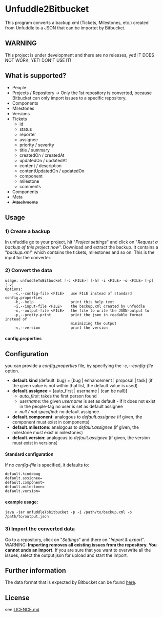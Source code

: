 # Unfuddle2Bitbucket

This program converts a backup.xml (Tickets, Milestones, etc.) created from Unfuddle to a JSON that can be importet by Bitbucket.

## WARNING

This project is under development and there are no releases, yet! IT DOES NOT WORK, YET! DON'T USE IT!

## What is supported?

* People
* Projects / Repository -> Only the 1st repository is converted, because Bitbucket can only import issues to a specific repository.
* Components
* Milestones
* Versions
* Tickets
    * id
    * status
    * reporter
    * assignee
    * priority / severity
    * title / summary
    * createdOn / createdAt
    * updatedOn / updatedAt
    * content / description
    * contentUpdatedOn / updatedOn
    * component
    * milestone
    * comments
* Components
* Meta
* ~~Attachments~~

## Usage

### 1) Create a backup
In unfuddle go to your project, hit "*Project settings*" and click on "*Request a backup of this project now*". Download and extract the backup. It contains a "*backup.xml*" which contains the tickets, milestones and so on. This is the input for the converter.

### 2) Convert the data

```
usage: unfuddleToBitbucket [-c <FILE>] [-h] -i <FILE> -o <FILE> [-p] [-v]
Options:
    -c,--config-file <FILE>   use FILE instead of standard config.properties
    -h,--help                 print this help text
    -i,--input-file <FILE>    the backup.xml created by unfuddle
    -o,--output-file <FILE>   the file to write the JSON-output to
    -p,--pretty-print         print the json in readable format instead of
                              minimizing the output
    -v,--version              print the version

```

#### config.properties

## Configuration

you can provide a *config.properties* file, by specifying the *-c,--config-file* option.
* **default.kind** (default: bug) = \[bug | enhancement | proposal | task] (if the given value is not within that list, the default value is used).
* **default.assignee** = [auto_first | username | (can be null)]
    * *auto_first*: takes the first person found
    * *username*: the given *username* is set as default - if it does not exist in the people-tag no user is set as default assignee   
    * *null / not specified:* no default assignee
* **default.component**: analogous to *default.assignee* (if given, the component must exist in components)
* **default.milestone**: analogous to *default.assignee* (if given, the milestone must exist in milestones)
* **default.version**: analogous to *default.assignee* (if given, the version must exist in versions)

#### Standard configuration
If no *config-file* is specified, it defaults to:

```
default.kind=bug
default.assignee=
default.component=
default.milestone=
default.version=
```

#### example usage:
```
java -jar unfuddleTobitbucket -p -i /path/to/backup.xml -o /path/to/output.json
```

### 3) Import the converted data
Go to a repository, click on "*Settings*" and there on "*Import & export*". WARNING: **Importing removes all existing issues from the repository. You cannot undo an import.** If you are sure that you want to overwrite all the issues, select the output.json for upload and start the import.


## Further information

The data format that is expected by Bitbucket can be found [here](https://confluence.atlassian.com/pages/viewpage.action?pageId=330796872).

## License

see [LICENCE.md](LICENCE.md)
